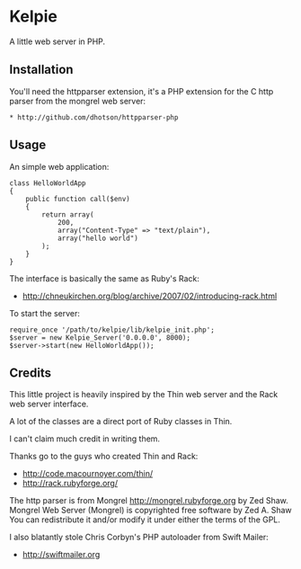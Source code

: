 Kelpie
====

A little web server in PHP.

Installation
----

You'll need the httpparser extension, it's a PHP extension
for the C http parser from the mongrel web server:

    * http://github.com/dhotson/httpparser-php

Usage
----

An simple web application:

    class HelloWorldApp
    {
    	public function call($env)
    	{
    		return array(
    			200,
    			array("Content-Type" => "text/plain"),
    			array("hello world")
    		);
    	}
    }

The interface is basically the same as Ruby's Rack:

  * http://chneukirchen.org/blog/archive/2007/02/introducing-rack.html

To start the server:

    require_once '/path/to/kelpie/lib/kelpie_init.php';
    $server = new Kelpie_Server('0.0.0.0', 8000);
    $server->start(new HelloWorldApp());

Credits
----

This little project is heavily inspired by the Thin web server and
the Rack web server interface.

A lot of the classes are a direct port of Ruby classes in Thin.

I can't claim much credit in writing them.

Thanks go to the guys who created Thin and Rack:

  * http://code.macournoyer.com/thin/
  * http://rack.rubyforge.org/

The http parser is from Mongrel http://mongrel.rubyforge.org by Zed Shaw.
Mongrel Web Server (Mongrel) is copyrighted free software by Zed A. Shaw
<zedshaw at zedshaw dot com> You can redistribute it and/or modify it under
either the terms of the GPL.

I also blatantly stole Chris Corbyn's PHP autoloader from Swift Mailer:

  * http://swiftmailer.org
